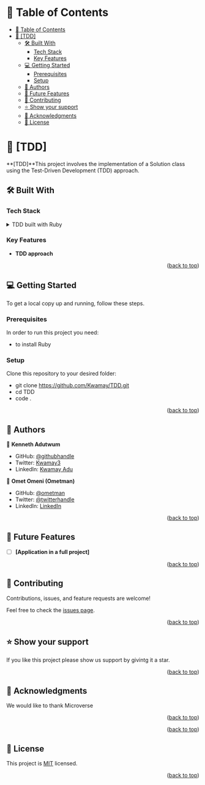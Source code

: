 
<a name="readme-top"></a>

# 📗 Table of Contents

- [📗 Table of Contents](#-table-of-contents)
- [📖 \[TDD\] ](#-tdd-)
  - [🛠 Built With ](#-built-with-)
    - [Tech Stack ](#tech-stack-)
    - [Key Features ](#key-features-)
  - [💻 Getting Started ](#-getting-started-)
    - [Prerequisites](#prerequisites)
    - [Setup](#setup)
  - [👥 Authors ](#-authors-)
  - [🔭 Future Features ](#-future-features-)
  - [🤝 Contributing ](#-contributing-)
  - [⭐️ Show your support ](#️-show-your-support-)
  - [🙏 Acknowledgments ](#-acknowledgments-)
  - [📝 License ](#-license-)

# 📖 [TDD] <a name="about-project"></a>

**[TDD]**This project involves the implementation of a Solution class using the Test-Driven Development (TDD) approach.

## 🛠 Built With <a name="built-with"></a>

### Tech Stack <a name="tech-stack"></a>

<details>
<summary>TDD built with Ruby</summary>
 
</details>

### Key Features <a name="key-features"></a>

- **TDD approach**

<p align="right">(<a href="#readme-top">back to top</a>)</p>


## 💻 Getting Started <a name="getting-started"></a>

To get a local copy up and running, follow these steps.

### Prerequisites

In order to run this project you need:

- to install Ruby

### Setup

Clone this repository to your desired folder:

- git clone https://github.com/Kwamay/TDD.git
- cd TDD
- code .

<p align="right">(<a href="#readme-top">back to top</a>)</p>


## 👥 Authors <a name="authors"></a>

👤 **Kenneth Adutwum**

- GitHub: [@githubhandle](https://github.com/Kwamay)
- Twitter: [Kwamay3](https://twitter.com/Kwamay3)
- LinkedIn: [Kwamay Adu](https://linkedin.com/in/кωαмαу-adu)

👤 **Omet Omeni (Ometman)**

- GitHub: [@ometman](https://github.com/ometman)
- Twitter: [@twitterhandle](https://twitter.com/ometman)
- LinkedIn: [LinkedIn](https://www.linkedin.com/in/ometman/)
<p align="right">(<a href="#readme-top">back to top</a>)</p>

## 🔭 Future Features <a name="future-features"></a>

- [ ] **[Application in a full project]**

<p align="right">(<a href="#readme-top">back to top</a>)</p>

## 🤝 Contributing <a name="contributing"></a>

Contributions, issues, and feature requests are welcome!

Feel free to check the [issues page](https://github.com/Kwamay/TDD/issues).

<p align="right">(<a href="#readme-top">back to top</a>)</p>

## ⭐️ Show your support <a name="support"></a>

If you like this project please show us support by givintg it a star.

<p align="right">(<a href="#readme-top">back to top</a>)</p>

## 🙏 Acknowledgments <a name="acknowledgements"></a>

We would like to thank Microverse

<p align="right">(<a href="#readme-top">back to top</a>)</p>

<p align="right">(<a href="#readme-top">back to top</a>)</p>

## 📝 License <a name="license"></a>

This project is [MIT](./LICENSE) licensed.

<p align="right">(<a href="#readme-top">back to top</a>)</p>
